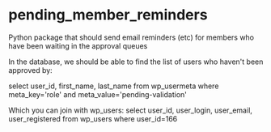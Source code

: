# pending_member_reminders

Python package that should send email reminders (etc) for members who have been waiting in the approval queues


In the database, we should be able to find the list of users who haven't been approved by:

select user_id, first_name, last_name from wp_usermeta where meta_key='role' and meta_value='pending-validation'

Which you can join with wp_users:
select user_id, user_login, user_email, user_registered from wp_users where user_id=166